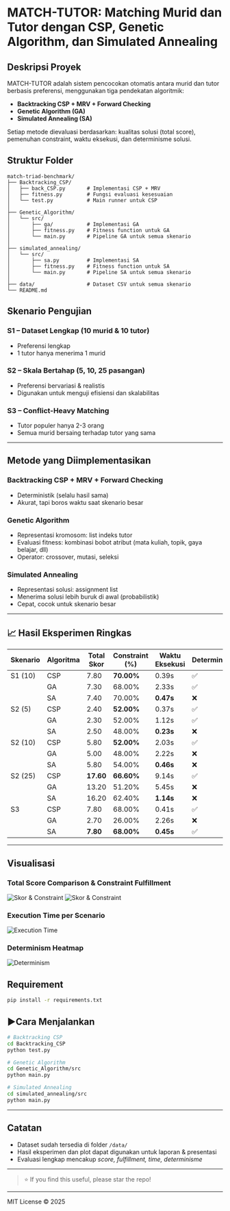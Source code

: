 # MATCH-TUTOR: Matching Murid dan Tutor dengan CSP, Genetic Algorithm, dan Simulated Annealing

## Deskripsi Proyek

MATCH-TUTOR adalah sistem pencocokan otomatis antara murid dan tutor berbasis preferensi, menggunakan tiga pendekatan algoritmik:

* **Backtracking CSP + MRV + Forward Checking**
* **Genetic Algorithm (GA)**
* **Simulated Annealing (SA)**

Setiap metode dievaluasi berdasarkan: kualitas solusi (total score), pemenuhan constraint, waktu eksekusi, dan determinisme solusi.

## Struktur Folder

```
match-triad-benchmark/
├── Backtracking_CSP/
│   ├── back_CSP.py       # Implementasi CSP + MRV
│   ├── fitness.py        # Fungsi evaluasi kesesuaian
│   └── test.py           # Main runner untuk CSP
│
├── Genetic_Algorithm/
│   └── src/
│       ├── ga/           # Implementasi GA
│       ├── fitness.py    # Fitness function untuk GA
│       └── main.py       # Pipeline GA untuk semua skenario
│
├── simulated_annealing/
│   └── src/
│       ├── sa.py         # Implementasi SA
│       ├── fitness.py    # Fitness function untuk SA
│       └── main.py       # Pipeline SA untuk semua skenario
│
├── data/                 # Dataset CSV untuk semua skenario
└── README.md
```

## Skenario Pengujian

### S1 – Dataset Lengkap (10 murid & 10 tutor)

* Preferensi lengkap
* 1 tutor hanya menerima 1 murid

### S2 – Skala Bertahap (5, 10, 25 pasangan)

* Preferensi bervariasi & realistis
* Digunakan untuk menguji efisiensi dan skalabilitas

### S3 – Conflict-Heavy Matching

* Tutor populer hanya 2-3 orang
* Semua murid bersaing terhadap tutor yang sama

---

## Metode yang Diimplementasikan

### Backtracking CSP + MRV + Forward Checking

* Deterministik (selalu hasil sama)
* Akurat, tapi boros waktu saat skenario besar

### Genetic Algorithm

* Representasi kromosom: list indeks tutor
* Evaluasi fitness: kombinasi bobot atribut (mata kuliah, topik, gaya belajar, dll)
* Operator: crossover, mutasi, seleksi

### Simulated Annealing

* Representasi solusi: assignment list
* Menerima solusi lebih buruk di awal (probabilistik)
* Cepat, cocok untuk skenario besar

---

## 📈 Hasil Eksperimen Ringkas

| Skenario | Algoritma | Total Skor | Constraint (%) | Waktu Eksekusi | Deterministik |
| -------- | --------- | ---------- | -------------- | -------------- | ------------- |
| S1 (10)  | CSP       | 7.80       | **70.00%**     | 0.39s          | ✅             |
|          | GA        | 7.30       | 68.00%         | 2.33s          | ✅             |
|          | SA        | 7.40       | 70.00%         | **0.47s**      | ❌             |
| S2 (5)   | CSP       | 2.40       | **52.00%**     | 0.37s          | ✅             |
|          | GA        | 2.30       | 52.00%         | 1.12s          | ✅             |
|          | SA        | 2.50       | 48.00%         | **0.23s**      | ❌             |
| S2 (10)  | CSP       | 5.80       | **52.00%**     | 2.03s          | ✅             |
|          | GA        | 5.00       | 48.00%         | 2.22s          | ❌             |
|          | SA        | 5.80       | 54.00%         | **0.46s**      | ❌             |
| S2 (25)  | CSP       | **17.60**  | **66.60%**     | 9.14s          | ✅             |
|          | GA        | 13.20      | 51.20%         | 5.45s          | ❌             |
|          | SA        | 16.20      | 62.40%         | **1.14s**      | ❌             |
| S3       | CSP       | 7.80       | 68.00%         | 0.41s          | ✅             |
|          | GA        | 2.70       | 26.00%         | 2.26s          | ❌             |
|          | SA        | **7.80**   | **68.00%**     | **0.45s**      | ✅             |

---

## Visualisasi

### Total Score Comparison & Constraint Fulfillment

![Skor & Constraint](assets/Screenshot%202025-06-17%20153127.png)
![Skor & Constraint](assets/Screenshot%202025-06-17%20153135.png)

### Execution Time per Scenario

![Execution Time](assets/Screenshot%202025-06-17%20153144.png)

### Determinism Heatmap

![Determinism](assets/Screenshot%202025-06-17%20153153.png)

## Requirement

```bash
pip install -r requirements.txt
```

## ▶Cara Menjalankan

```bash
# Backtracking CSP
cd Backtracking_CSP
python test.py

# Genetic Algorithm
cd Genetic_Algorithm/src
python main.py

# Simulated Annealing
cd simulated_annealing/src
python main.py
```

---

## Catatan

* Dataset sudah tersedia di folder `/data/`
* Hasil eksperimen dan plot dapat digunakan untuk laporan & presentasi
* Evaluasi lengkap mencakup *score, fulfillment, time, determinisme*

---

> ⭐️ If you find this useful, please star the repo!

---

MIT License © 2025
